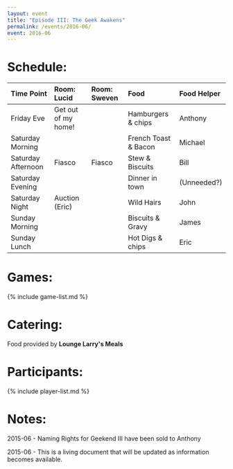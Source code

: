 ```yaml
---
layout: event
title: "Episode III: The Geek Awakens"
permalink: /events/2016-06/
event: 2016-06
---
```


# Schedule:

| Time Point         | Room: Lucid          | Room: Sweven         | Food                 | Food Helper |
|:-------------------|:---------------------|:---------------------|:---------------------|:------------|
| Friday Eve         | Get out of my home!  |                      | Hamburgers & chips   | Anthony     |
| Saturday Morning   |                      |                      | French Toast & Bacon | Michael     |
| Saturday Afternoon | Fiasco               | Fiasco               | Stew & Biscuits      | Bill        |
| Saturday Evening   |                      |                      | Dinner in town       | (Unneeded?) |
| Saturday Night     | Auction (Eric)       |                      | Wild Hairs           | John        |
| Sunday Morning     |                      |                      | Biscuits & Gravy     | James       |
| Sunday Lunch       |                      |                      | Hot Digs & chips     | Eric        |

# Games:
{% include game-list.md %}

# Catering:
Food provided by **Lounge Larry's Meals**

# Participants:
{% include player-list.md %}

# Notes: 
2015-06 - Naming Rights for Geekend III have been sold to Anthony

2015-06 - This is a living document that will be updated as information becomes available.


